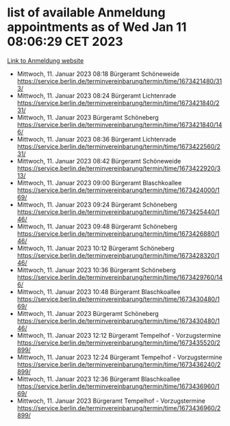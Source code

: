 # list of available Anmeldung appointments as of Wed Jan 11 08:06:29 CET 2023
[Link to Anmeldung website](https://service.berlin.de/terminvereinbarung/termin/tag.php?termin=0&anliegen[]=120686&dienstleisterlist=122210,122217,327316,122219,327312,122227,327314,122231,327346,122243,327348,122252,329742,122260,329745,122262,329748,122254,329751,122271,327278,122273,327274,122277,327276,330436,122280,327294,122282,327290,122284,327292,327539,122291,327270,122285,327266,122286,327264,122296,327268,150230,329760,122301,327282,122297,327286,122294,327284,122312,329763,122314,329775,122304,327330,122311,327334,122309,327332,122281,327352,122279,329772,122276,327324,122274,327326,122267,329766,122246,327318,122251,327320,122257,327322,122208,327298,122226,327300,121362,121364&herkunft=http%3A%2F%2Fservice.berlin.de%2Fdienstleistung%2F120686%2F)
- Mittwoch, 11. Januar 2023 08:18 Bürgeramt Schöneweide https://service.berlin.de/terminvereinbarung/termin/time/1673421480/313/
- Mittwoch, 11. Januar 2023 08:24 Bürgeramt Lichtenrade https://service.berlin.de/terminvereinbarung/termin/time/1673421840/231/
- Mittwoch, 11. Januar 2023  Bürgeramt Schöneberg https://service.berlin.de/terminvereinbarung/termin/time/1673421840/146/
- Mittwoch, 11. Januar 2023 08:36 Bürgeramt Lichtenrade https://service.berlin.de/terminvereinbarung/termin/time/1673422560/231/
- Mittwoch, 11. Januar 2023 08:42 Bürgeramt Schöneweide https://service.berlin.de/terminvereinbarung/termin/time/1673422920/313/
- Mittwoch, 11. Januar 2023 09:00 Bürgeramt Blaschkoallee https://service.berlin.de/terminvereinbarung/termin/time/1673424000/169/
- Mittwoch, 11. Januar 2023 09:24 Bürgeramt Schöneberg https://service.berlin.de/terminvereinbarung/termin/time/1673425440/146/
- Mittwoch, 11. Januar 2023 09:48 Bürgeramt Schöneberg https://service.berlin.de/terminvereinbarung/termin/time/1673426880/146/
- Mittwoch, 11. Januar 2023 10:12 Bürgeramt Schöneberg https://service.berlin.de/terminvereinbarung/termin/time/1673428320/146/
- Mittwoch, 11. Januar 2023 10:36 Bürgeramt Schöneberg https://service.berlin.de/terminvereinbarung/termin/time/1673429760/146/
- Mittwoch, 11. Januar 2023 10:48 Bürgeramt Blaschkoallee https://service.berlin.de/terminvereinbarung/termin/time/1673430480/169/
- Mittwoch, 11. Januar 2023  Bürgeramt Schöneberg https://service.berlin.de/terminvereinbarung/termin/time/1673430480/146/
- Mittwoch, 11. Januar 2023 12:12 Bürgeramt Tempelhof - Vorzugstermine https://service.berlin.de/terminvereinbarung/termin/time/1673435520/2899/
- Mittwoch, 11. Januar 2023 12:24 Bürgeramt Tempelhof - Vorzugstermine https://service.berlin.de/terminvereinbarung/termin/time/1673436240/2899/
- Mittwoch, 11. Januar 2023 12:36 Bürgeramt Blaschkoallee https://service.berlin.de/terminvereinbarung/termin/time/1673436960/169/
- Mittwoch, 11. Januar 2023  Bürgeramt Tempelhof - Vorzugstermine https://service.berlin.de/terminvereinbarung/termin/time/1673436960/2899/
